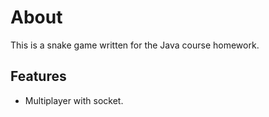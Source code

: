 # About
This is a snake game written for the Java course homework.

## Features
* Multiplayer with socket.
